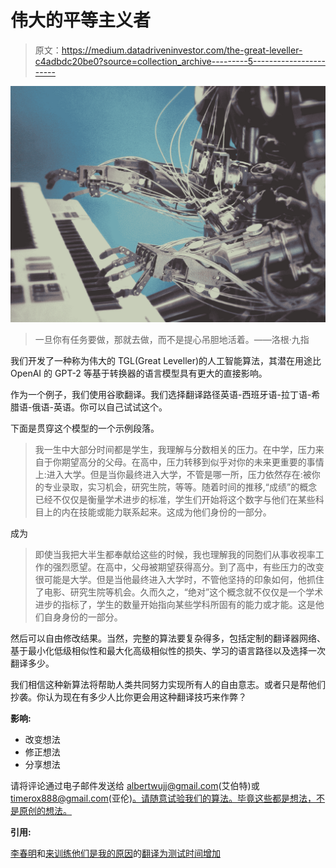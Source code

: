 # 伟大的平等主义者

> 原文：<https://medium.datadriveninvestor.com/the-great-leveller-c4adbdc20be0?source=collection_archive---------5----------------------->

![](img/c47cb32c7edb4aecd81d3e05090f2735.png)

> 一旦你有任务要做，那就去做，而不是提心吊胆地活着。——洛根·九指

我们开发了一种称为伟大的 TGL(Great Leveller)的人工智能算法，其潜在用途比 OpenAI 的 GPT-2 等基于转换器的语言模型具有更大的直接影响。

作为一个例子，我们使用谷歌翻译。我们选择翻译路径英语-西班牙语-拉丁语-希腊语-俄语-英语。你可以自己试试这个。

下面是贯穿这个模型的一个示例段落。

> 我一生中大部分时间都是学生，我理解与分数相关的压力。在中学，压力来自于你期望高分的父母。在高中，压力转移到似乎对你的未来更重要的事情上:进入大学。但是当你最终进入大学，不管是哪一所，压力依然存在:被你的专业录取，实习机会，研究生院，等等。随着时间的推移,“成绩”的概念已经不仅仅是衡量学术进步的标准，学生们开始将这个数字与他们在某些科目上的内在技能或能力联系起来。这成为他们身份的一部分。

成为

> 即使当我把大半生都奉献给这些的时候，我也理解我的同胞们从事收视率工作的强烈愿望。在高中，父母被期望获得高分。到了高中，有些压力的改变很可能是大学。但是当他最终进入大学时，不管他坚持的印象如何，他抓住了电影、研究生院等机会。久而久之，“绝对”这个概念就不仅仅是一个学术进步的指标了，学生的数量开始指向某些学科所固有的能力或才能。这是他们自身身份的一部分。

然后可以自由修改结果。当然，完整的算法要复杂得多，包括定制的翻译器网络、基于最小化低级相似性和最大化高级相似性的损失、学习的语言路径以及选择一次翻译多少。

我们相信这种新算法将帮助人类共同努力实现所有人的自由意志。或者只是帮他们抄袭。你认为现在有多少人比你更会用这种翻译技巧来作弊？

**影响:**

*   改变想法
*   修正想法
*   分享想法

请将评论通过电子邮件发送给 albertwujj@gmail.com(艾伯特)或 timerox888@gmail.com(亚伦)[。请随意试验我们的算法。毕竟这些都是想法，不是原创的想法。](mailto:timerox888@gmail.com)

**引用:**

[李春明](https://www.kaggle.com/leecming)和[来训练他们是我的原因](https://www.kaggle.com/rhgrossm)的[翻译为测试时间增加](https://www.kaggle.com/c/jigsaw-toxic-comment-classification-challenge/discussion/52557)